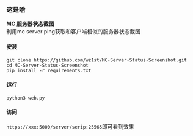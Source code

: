 ### 这是啥
**MC 服务器状态截图**     
利用mc server ping获取和客户端相似的服务器状态截图
#### 安装
```shell
git clone https://github.com/wz1st/MC-Server-Status-Screenshot.git
cd MC-Server-Status-Screenshot
pip install -r requirements.txt
```

#### 运行
```shell
python3 web.py
```

#### 访问
`https://xxx:5000/server/serip:25565`即可看到效果
[](./img.png)